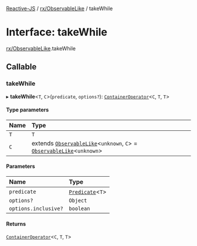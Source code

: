 [Reactive-JS](../README.md) / [rx/ObservableLike](../modules/rx_ObservableLike.md) / takeWhile

# Interface: takeWhile

[rx/ObservableLike](../modules/rx_ObservableLike.md).takeWhile

## Callable

### takeWhile

▸ **takeWhile**<`T`, `C`\>(`predicate`, `options?`): [`ContainerOperator`](../modules/containers.md#containeroperator)<`C`, `T`, `T`\>

#### Type parameters

| Name | Type |
| :------ | :------ |
| `T` | `T` |
| `C` | extends [`ObservableLike`](rx.ObservableLike.md)<`unknown`, `C`\> = [`ObservableLike`](rx.ObservableLike.md)<`unknown`\> |

#### Parameters

| Name | Type |
| :------ | :------ |
| `predicate` | [`Predicate`](../modules/functions.md#predicate)<`T`\> |
| `options?` | `Object` |
| `options.inclusive?` | `boolean` |

#### Returns

[`ContainerOperator`](../modules/containers.md#containeroperator)<`C`, `T`, `T`\>
